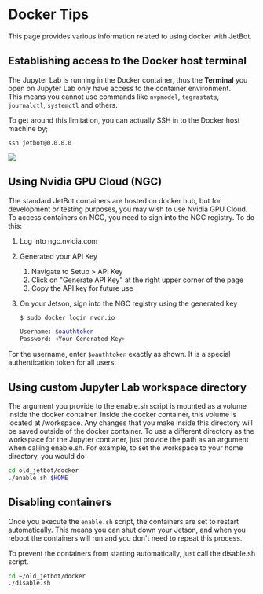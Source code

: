 # Docker Tips

This page provides various information related to using docker with JetBot.

## Establishing access to the Docker host terminal

The Jupyter Lab is running in the Docker container, thus the **Terminal** you open on Jupyter Lab only have access to the container environment.<br>
This means you cannot use commands like `nvpmodel`, `tegrastats`, `journalctl`, `systemctl` and others.

To get around this limitation, you can actually SSH in to the Docker host machine by;

```
ssh jetbot@0.0.0.0
```

<img src="../images/docker_host_ssh_login_cropped.png"  >

## Using Nvidia GPU Cloud (NGC)

The standard JetBot containers are hosted on docker hub, but for development or testing purposes, you may wish to use Nvidia GPU Cloud. To access containers on NGC, you need to sign into the NGC registry. To do this:

1. Log into ngc.nvidia.com

2. Generated your API Key

    1. Navigate to Setup > API Key
    2. Click on "Generate API Key" at the right upper corner of the page
    3. Copy the API key for future use

3. On your Jetson, sign into the NGC registry using the generated key

    ```bash
    $ sudo docker login nvcr.io
    
    Username: $oauthtoken
    Password: <Your Generated Key>
    ```

For the username, enter `$oauthtoken` exactly as shown. It is a special authentication token for all users.


## Using custom Jupyter Lab workspace directory

The argument you provide to the enable.sh script is mounted as a volume inside the docker container. Inside the docker container, this volume is located at /workspace. Any changes that you make inside this directory will be saved outside of the docker container. To use a different directory as the workspace for the Jupyter contianer, just provide the path as an argument when calling enable.sh. For example, to set the workspace to your home directory, you would do

```bash
cd old_jetbot/docker
./enable.sh $HOME
```

## Disabling containers

Once you execute the `enable.sh` script, the containers are set to restart automatically.
This means you can shut down your Jetson, and when you reboot the containers will run and you don't need to repeat this process. 

To prevent the containers from starting automatically, just call the disable.sh script.

```bash
cd ~/old_jetbot/docker
./disable.sh
```

